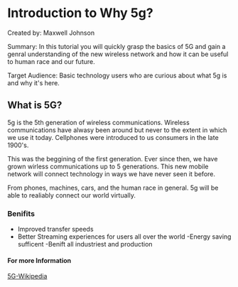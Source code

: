 # Introduction to Why 5g?
Created by: Maxwell Johnson

Summary: In this tutorial you will quickly grasp the basics of 5G and gain a genral understanding of the new wireless network and how it can be useful to human race and our future.

Target Audience: Basic technology users who are curious about what 5g is and why it's here.
## What is 5G?
5g is the 5th generation of wireless communications. Wireless communications have alwasy been around but never to the extent in which we use it today. 
Cellphones were introduced to us consumers in the late 1900's. 

This was the beggining of the first generation. 
Ever since then, we have grown wirless communications up to 5 generations. 
This new mobile network will connect technology in ways we have never seen it before. 

From phones, machines, cars, and the human race in general. 5g will be able to realiably connect our world virtually.
   
### Benifits
- Improved transfer speeds
- Better Streaming experiences for users all over the world
-Energy saving sufficent
-Benift all industriest and production
 
 #### For more Information
 [5G-Wikipedia](https://en.wikipedia.org/wiki/5G "To the Site")
    
    
 
 
 